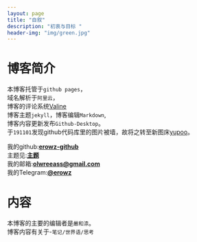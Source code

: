```yaml
---
layout: page
title: "自叙"
description: "初衷与目标 " 
header-img: "img/green.jpg"
---
```

# 博客简介

本博客托管于`github pages`，  
域名解析于`阿里云`，    
博客的评论系统[Valine](https://erowz.github.io/blog/2019/07/22/2/)   
博客主题`jekyll`，博客编辑`Markdown`,  
博客内容更新发布`Github-Desktop`。  
于`191101`发现github代码库里的图片被墙，故将之转至新图床[yupoo](https://x.yupoo.com)。   
  
  
我的github:[**erowz-github**](https://github.com/erowz)  
主题见:[**主题**](https://github.com/erowz)  
我的邮箱:[**olwreeass@gmail.com**](mailto:olwreeass@gmail.com)  
我的Telegram:[**@erowz**](https://t.me/erowz)



# 内容

本博客的主要的编辑者是`嚴和渿`。  
博客内容有关于-`笔记/世界语/思考`







